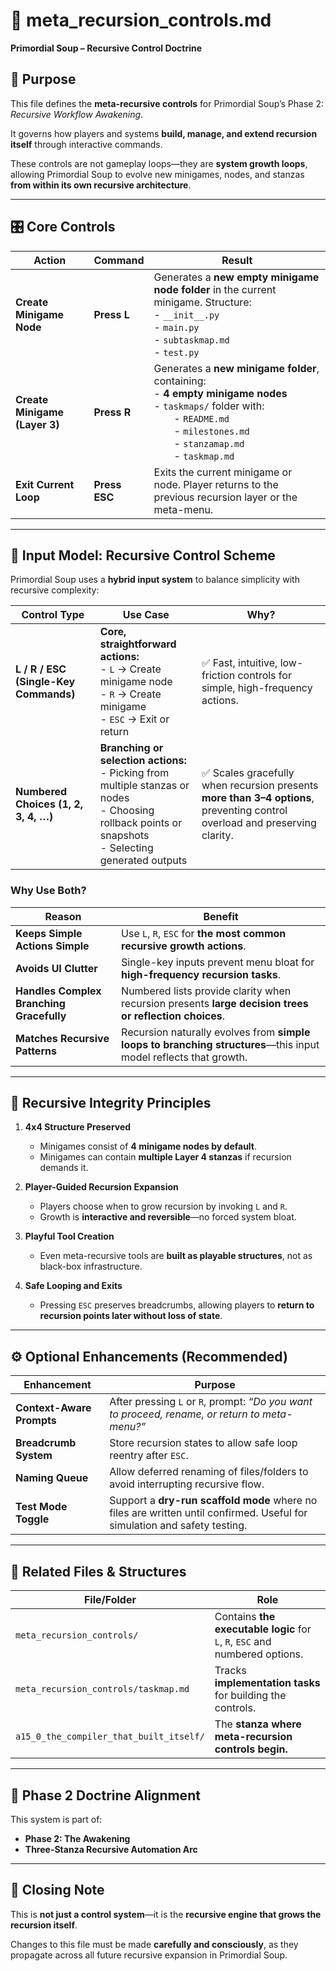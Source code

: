 <!-- Save to: storybook_primordial_soup/meta_recursion_controls.md -->

# 🧬 meta_recursion_controls.md  
**Primordial Soup – Recursive Control Doctrine**  

## 🔑 Purpose

This file defines the **meta-recursive controls** for Primordial Soup’s Phase 2: *Recursive Workflow Awakening*.

It governs how players and systems **build, manage, and extend recursion itself** through interactive commands.

These controls are not gameplay loops—they are **system growth loops**, allowing Primordial Soup to evolve new minigames, nodes, and stanzas **from within its own recursive architecture**.

---

## 🎛️ Core Controls

| Action | Command | Result |
|--------|---------|--------|
| **Create Minigame Node** | **Press L** | Generates a **new empty minigame node folder** in the current minigame. Structure: <br> - `__init__.py` <br> - `main.py` <br> - `subtaskmap.md` <br> - `test.py` |
| **Create Minigame (Layer 3)** | **Press R** | Generates a **new minigame folder**, containing: <br> - **4 empty minigame nodes** <br> - `taskmaps/` folder with: <br>  - `README.md` <br>  - `milestones.md` <br>  - `stanzamap.md` <br>  - `taskmap.md` |
| **Exit Current Loop** | **Press ESC** | Exits the current minigame or node. Player returns to the previous recursion layer or the meta-menu. |

---

## 🧭 Input Model: Recursive Control Scheme

Primordial Soup uses a **hybrid input system** to balance simplicity with recursive complexity:

| Control Type | Use Case | Why? |
|--------------|----------|------|
| **L / R / ESC (Single-Key Commands)** | **Core, straightforward actions:** <br> - `L` → Create minigame node <br> - `R` → Create minigame <br> - `ESC` → Exit or return | ✅ Fast, intuitive, low-friction controls for simple, high-frequency actions. |
| **Numbered Choices (1, 2, 3, 4, …)** | **Branching or selection actions:** <br> - Picking from multiple stanzas or nodes <br> - Choosing rollback points or snapshots <br> - Selecting generated outputs | ✅ Scales gracefully when recursion presents **more than 3–4 options**, preventing control overload and preserving clarity. |

### **Why Use Both?**

| Reason | Benefit |
|--------|---------|
| **Keeps Simple Actions Simple** | Use `L`, `R`, `ESC` for **the most common recursive growth actions**. |
| **Avoids UI Clutter** | Single-key inputs prevent menu bloat for **high-frequency recursion tasks**. |
| **Handles Complex Branching Gracefully** | Numbered lists provide clarity when recursion presents **large decision trees or reflection choices**. |
| **Matches Recursive Patterns** | Recursion naturally evolves from **simple loops to branching structures**—this input model reflects that growth. |

---

## 🔁 Recursive Integrity Principles

1. **4x4 Structure Preserved**  
   - Minigames consist of **4 minigame nodes by default**.  
   - Minigames can contain **multiple Layer 4 stanzas** if recursion demands it.

2. **Player-Guided Recursion Expansion**  
   - Players choose when to grow recursion by invoking `L` and `R`.  
   - Growth is **interactive and reversible**—no forced system bloat.

3. **Playful Tool Creation**  
   - Even meta-recursive tools are **built as playable structures**, not as black-box infrastructure.

4. **Safe Looping and Exits**  
   - Pressing `ESC` preserves breadcrumbs, allowing players to **return to recursion points later without loss of state**.

---

## ⚙️ Optional Enhancements (Recommended)

| Enhancement | Purpose |
|--------------|---------|
| **Context-Aware Prompts** | After pressing `L` or `R`, prompt: *“Do you want to proceed, rename, or return to meta-menu?”* |
| **Breadcrumb System** | Store recursion states to allow safe loop reentry after `ESC`. |
| **Naming Queue** | Allow deferred renaming of files/folders to avoid interrupting recursive flow. |
| **Test Mode Toggle** | Support a **dry-run scaffold mode** where no files are written until confirmed. Useful for simulation and safety testing. |

---

## 📂 Related Files & Structures

| File/Folder | Role |
|--------------|-------|
| `meta_recursion_controls/` | Contains **the executable logic** for `L`, `R`, `ESC` and numbered options. |
| `meta_recursion_controls/taskmap.md` | Tracks **implementation tasks** for building the controls. |
| `a15_0_the_compiler_that_built_itself/` | The **stanza where meta-recursion controls begin.** |

---

## 🚦 Phase 2 Doctrine Alignment

This system is part of:

- **Phase 2: The Awakening**  
- **Three-Stanza Recursive Automation Arc**

---

## 🧠 Closing Note

This is **not just a control system**—it is the **recursive engine that grows the recursion itself**.

Changes to this file must be made **carefully and consciously**, as they propagate across all future recursive expansion in Primordial Soup.
